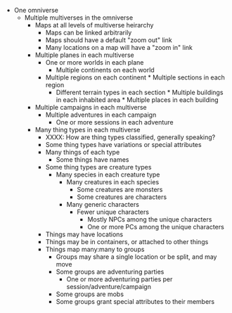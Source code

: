 * One omniverse
  * Multiple multiverses in the omniverse
    * Maps at all levels of multiverse heirarchy
      * Maps can be linked arbitrarily
      * Maps should have a default "zoom out" link
      * Many locations on a map will have a "zoom in" link
    * Multiple planes in each multiverse
      * One or more worlds in each plane
        * Multiple continents on each world
	  * Multiple regions on each continent
            * Multiple sections in each region
	      * Different terrain types in each section
                * Multiple buildings in each inhabited area
                  * Multiple places in each building
    * Multiple campaigns in each multiverse
      * Multiple adventures in each campaign
        * One or more sessions in each adventure
    * Many thing types in each multiverse
      * XXXX: How are thing types classified, generally speaking?
      * Some thing types have variations or special attributes
      * Many things of each type
        * Some things have names
      * Some thing types are creature types
        * Many species in each creature type
          * Many creatures in each species
            * Some creatures are monsters
            * Some creatures are characters
	      * Many generic characters
              * Fewer unique characters
                * Mostly NPCs among the unique characters
                * One or more PCs among the unique characters
      * Things may have locations
      * Things may be in containers, or attached to other things
      * Things map many:many to groups
        * Groups may share a single location or be split, and may move
        * Some groups are adventuring parties
          * One or more adventuring parties per session/adventure/campaign
        * Some groups are mobs
        * Some groups grant special attributes to their members
